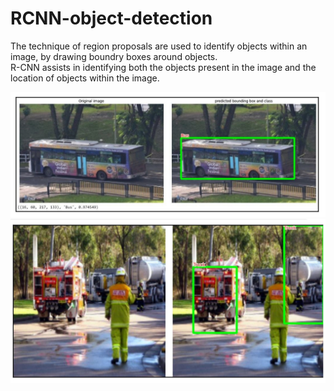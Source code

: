 # RCNN-object-detection

The technique of region proposals are used to identify objects within an image, by drawing boundry boxes around objects.
<br> R-CNN assists in identifying both the objects present in the image and the location of objects within the image.

![demo](https://github.com/hotasalah/RCNN-object-detection/blob/main/demo_RCNN_object_detection_img_1.jpg) 
![demo](https://github.com/hotasalah/RCNN-object-detection/blob/main/demo_RCNN_object_detection_demo_img_2.jpg)
